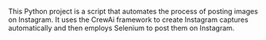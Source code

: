 This Python project is a script that automates the process of posting images on Instagram. It uses the CrewAi framework to create Instagram captures automatically and then employs Selenium to post them on Instagram.
